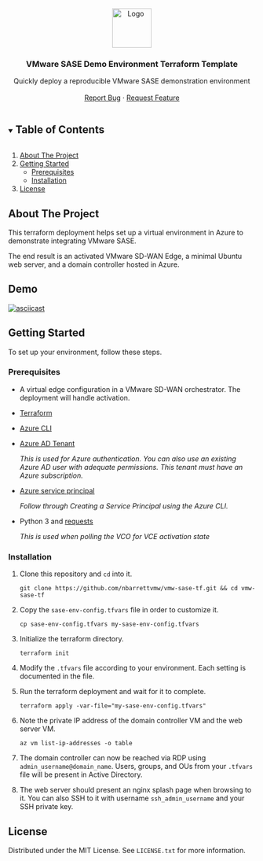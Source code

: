 <!--
*** Thanks for checking out the Best-README-Template. If you have a suggestion
*** that would make this better, please fork the repo and create a pull request
*** or simply open an issue with the tag "enhancement".
*** Thanks again! Now go create something AMAZING! :D
***
***
***
*** To avoid retyping too much info. Do a search and replace for the following:
*** nbarrettvmw, vmw-sase-tf, twitter_handle, email, project_title, project_description
-->

<!-- PROJECT LOGO -->
<br />
<p align="center">
  <a href="https://github.com/nbarrettvmw/vmw-sase-tf">
    <img src="images/logo.png" alt="Logo" width="80" height="80">
  </a>

  <h3 align="center">VMware SASE Demo Environment Terraform Template</h3>

  <p align="center">
    Quickly deploy a reproducible VMware SASE demonstration environment
    <br />
    <br />
    <a href="https://github.com/nbarrettvmw/vmw-sase-tf/issues">Report Bug</a>
    ·
    <a href="https://github.com/nbarrettvmw/vmw-sase-tf/issues">Request Feature</a>
  </p>
</p>



<!-- TABLE OF CONTENTS -->
<details open="open">
  <summary><h2 style="display: inline-block">Table of Contents</h2></summary>
  <ol>
    <li>
      <a href="#about-the-project">About The Project</a>
    </li>
    <li>
      <a href="#getting-started">Getting Started</a>
      <ul>
        <li><a href="#prerequisites">Prerequisites</a></li>
        <li><a href="#installation">Installation</a></li>
      </ul>
    </li>
    <li><a href="#license">License</a></li>
  </ol>
</details>

<!-- ABOUT THE PROJECT -->
## About The Project

<!-- 
[![Product Name Screen Shot][product-screenshot]](https://github.com/nbarrettvmw/vmw-sase-tf)
-->

This terraform deployment helps set up a virtual environment in Azure to demonstrate integrating VMware
SASE.

The end result is an activated VMware SD-WAN Edge, a minimal Ubuntu web server, and a domain controller hosted in Azure.

## Demo

[![asciicast](https://asciinema.org/a/qFJcUUVpMZvWQhbKpWHpAeDdQ.svg)](https://asciinema.org/a/qFJcUUVpMZvWQhbKpWHpAeDdQ)

<!-- GETTING STARTED -->
## Getting Started

To set up your environment, follow these steps.

### Prerequisites

* A virtual edge configuration in a VMware SD-WAN orchestrator. The deployment will handle activation.
* [Terraform](https://www.terraform.io/downloads.html)
* [Azure CLI](https://docs.microsoft.com/en-us/cli/azure/install-azure-cli)
* [Azure AD Tenant](https://docs.microsoft.com/en-us/azure/active-directory/develop/quickstart-create-new-tenant)
    
    *This is used for Azure authentication. You can also use an existing Azure AD user with adequate permissions. This tenant must have an Azure subscription.*
* [Azure service principal](https://registry.terraform.io/providers/hashicorp/azurerm/latest/docs/guides/service_principal_client_secret#creating-a-service-principal-using-the-azure-cli)
    
    *Follow through Creating a Service Principal using the Azure CLI.*
* Python 3 and [requests](https://docs.python-requests.org/en/master/)

    *This is used when polling the VCO for VCE activation state*

### Installation

1. Clone this repository and `cd` into it.

    `git clone https://github.com/nbarrettvmw/vmw-sase-tf.git && cd vmw-sase-tf`
2. Copy the `sase-env-config.tfvars` file in order to customize it.

    `cp sase-env-config.tfvars my-sase-env-config.tfvars`
3. Initialize the terraform directory.

    `terraform init`
4. Modify the `.tfvars` file according to your environment. Each setting is documented in the file.
5. Run the terraform deployment and wait for it to complete.

    `terraform apply -var-file="my-sase-env-config.tfvars"`
6. Note the private IP address of the domain controller VM and the web server VM.

    `az vm list-ip-addresses -o table`
7. The domain controller can now be reached via RDP using `admin_username@domain_name`. Users, groups, and OUs from your `.tfvars` file will be present in Active Directory.
8. The web server should present an nginx splash page when browsing to it. You can also SSH to it with username `ssh_admin_username` and your SSH private key.

<!-- LICENSE -->
## License

Distributed under the MIT License. See `LICENSE.txt` for more information.

<!-- MARKDOWN LINKS & IMAGES -->
<!-- https://www.markdownguide.org/basic-syntax/#reference-style-links -->
[contributors-shield]: https://img.shields.io/github/contributors/nbarrettvmw/repo.svg?style=for-the-badge
[contributors-url]: https://github.com/nbarrettvmw/vmw-sase-tf/graphs/contributors
[forks-shield]: https://img.shields.io/github/forks/nbarrettvmw/repo.svg?style=for-the-badge
[forks-url]: https://github.com/nbarrettvmw/vmw-sase-tf/network/members
[stars-shield]: https://img.shields.io/github/stars/nbarrettvmw/repo.svg?style=for-the-badge
[stars-url]: https://github.com/nbarrettvmw/vmw-sase-tf/stargazers
[issues-shield]: https://img.shields.io/github/issues/nbarrettvmw/repo.svg?style=for-the-badge
[issues-url]: https://github.com/nbarrettvmw/vmw-sase-tf/issues
[license-shield]: https://img.shields.io/github/license/nbarrettvmw/repo.svg?style=for-the-badge
[license-url]: https://github.com/nbarrettvmw/vmw-sase-tf/blob/master/LICENSE.txt
[product-screenshot]: images/screenshot.png

